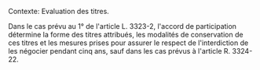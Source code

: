 Contexte: Evaluation des titres.

Dans le cas prévu au 1° de l'article L. 3323-2, l'accord de participation détermine la forme des titres attribués, les modalités de conservation de ces titres et les mesures prises pour assurer le respect de l'interdiction de les négocier pendant cinq ans, sauf dans les cas prévus à l'article R. 3324-22.